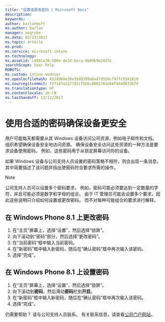 ```yaml
---
title: "设置或更改密码 | Microsoft Docs"
description: 
keywords: 
author: barlanmsft
ms.author: barlan
manager: angrobe
ms.date: 03/13/2017
ms.topic: article
ms.prod: 
ms.service: microsoft-intune
ms.technology: 
ms.assetid: c4801a78-580e-4e3d-beca-0b09b9b2437c
searchScope: User help
ROBOTS: 
ms.custom: intune-enduser
ms.openlocfilehash: 852d960e39e35d9399a6a47d550cf97fc5581818
ms.sourcegitcommit: f2f147a1177d1cf5bbc8001701eb8f44dd833b7d
ms.translationtype: HT
ms.contentlocale: zh-CN
ms.lasthandoff: 12/12/2017
---
```

# <a name="make-your-device-safer-with-the-right-password"></a>使用合适的密码确保设备更安全

用户可能每天都需要从其 Windows 设备访问公司资源，例如电子邮件和文档。 组织希望确保设备安全地访问资源。 确保设备安全访问这些资源的一种方法是要求设备使用密码。 例如，这些密码用于从锁定屏幕访问你的设备。

如果 Windows 设备与公司支持人员设置的密码策略不相符，则会出现一条消息，其中简要描述了该问题并指出使密码符合要求所需的操作。

> [!Note]
> 公司支持人员可以设置多个密码要求。 例如，密码可能必须要达到一定数量的字符，并且可能必须是数字和字母的组合。 由于 IT 管理员可能会设置多个要求，因此这些说明只介绍如何设置或更改密码。 而不对每种可能组合的要求进行解释。

## <a name="to-change-your-password-on-windows-phone-81"></a>在 Windows Phone 8.1 上更改密码

1. 在“主页”屏幕上，选择“设置”，然后选择“锁屏”。
2. 向下滚动到“密码”部分，然后选择“更改密码”。
3. 在“当前密码”框中输入当前密码。
4. 在“新密码”框中输入新密码，随后在“确认密码”框中再次输入该密码。
4. 选择“完成”。

## <a name="to-set-your-password-on-windows-phone-81"></a>在 Windows Phone 8.1 上设置密码

1. 在“主页”屏幕上，选择“设置”，然后选择“锁屏”。
2. 向下滚动到**密码**，然后滑动**密码**栏到**开启**。
3. 在“新密码”框中输入新密码，随后在“确认密码”框中再次输入该密码。
4. 选择“完成”。

仍需要帮助？ 请与公司支持人员联系。 有关联系信息，请查看[公司门户网站](https://portal.manage.microsoft.com#HelpDeskDialog)。
